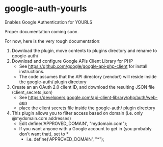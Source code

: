 # google-auth-yourls
Enables Google Authentication for YOURLS 

Proper documentation coming soon.

For now, here is the very rough documentation:
1. Download the plugin, move contents to plugins directory and rename to google-auth/
2. Download and configure Google APIs Client Library for PHP
    - See https://github.com/google/google-api-php-client for install instructions.
    - The code assumes that the API directory (vendor/) will reside inside the google-auth/ plugin directory
3. Create an an OAuth 2.0 client ID, and download the resulting JSON file (client_secrets.json)
    - See https://developers.google.com/api-client-library/php/auth/web-app
    - place the client secrets file inside the google-auth/ plugin directory
4. This plugin allows you to filter access based on domain (i.e. only @mydomain.com addresses)
    - Edit define('APPROVED_DOMAIN', "mydomain.com");
    - If you want anyone with a Google account to get in (you probably don't want that), set to *
        - i.e. define('APPROVED_DOMAIN', "*");

